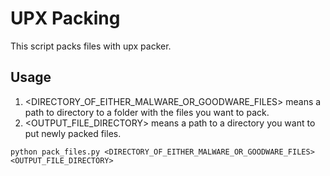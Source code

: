 # UPX Packing

This script packs files with upx packer. 

## Usage
1.  <DIRECTORY_OF_EITHER_MALWARE_OR_GOODWARE_FILES> means a path to directory to a folder with the files you want to pack.
2.  <OUTPUT_FILE_DIRECTORY> means a path to a directory you want to put newly packed files.


`python pack_files.py <DIRECTORY_OF_EITHER_MALWARE_OR_GOODWARE_FILES> <OUTPUT_FILE_DIRECTORY>`
